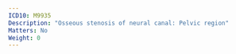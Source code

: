 ```yaml
---
ICD10: M9935
Description: "Osseous stenosis of neural canal: Pelvic region"
Matters: No
Weight: 0
---
```

